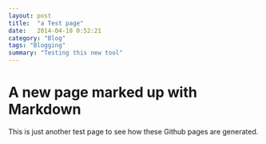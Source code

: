 ```yaml
---
layout: post
title:  "a Test page"
date:   2014-04-18 0:52:21
category: "Blog"
tags: "Blogging"
summary: "Testing this new tool"
---
```


# A new page marked up with Markdown

This is just another test page to see how these Github pages are generated.
